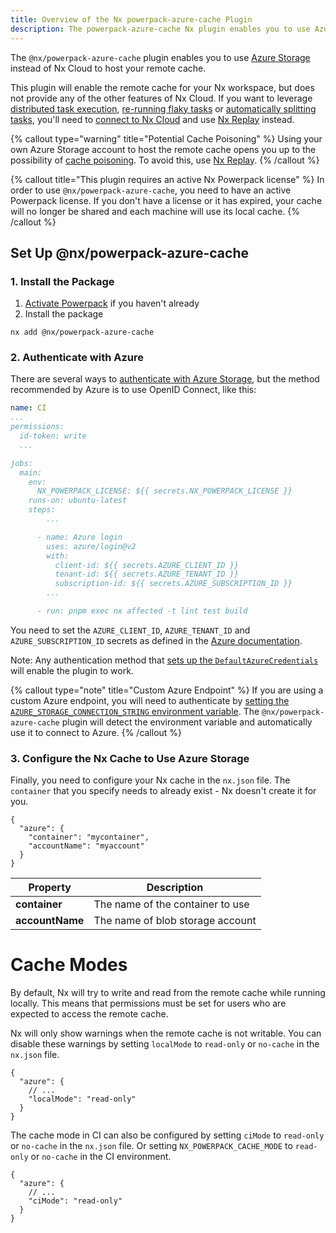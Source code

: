 ```yaml
---
title: Overview of the Nx powerpack-azure-cache Plugin
description: The powerpack-azure-cache Nx plugin enables you to use Azure Storage to host your remote cache instead of Nx Cloud
---
```


The `@nx/powerpack-azure-cache` plugin enables you to use [Azure Storage](https://azure.microsoft.com/en-us/products/storage/blobs) instead of Nx Cloud to host your remote cache.

This plugin will enable the remote cache for your Nx workspace, but does not provide any of the other features of Nx Cloud. If you want to leverage [distributed task execution](/ci/features/distribute-task-execution), [re-running flaky tasks](/ci/features/flaky-tasks) or [automatically splitting tasks](/ci/features/split-e2e-tasks), you'll need to [connect to Nx Cloud](/ci/intro/connect-to-nx-cloud) and use [Nx Replay](/ci/features/remote-cache) instead.

{% callout type="warning" title="Potential Cache Poisoning" %}
Using your own Azure Storage account to host the remote cache opens you up to the possibility of [cache poisoning](/troubleshooting/unknown-local-cache). To avoid this, use [Nx Replay](/ci/features/remote-cache).
{% /callout %}

{% callout title="This plugin requires an active Nx Powerpack license" %}
In order to use `@nx/powerpack-azure-cache`, you need to have an active Powerpack license. If you don't have a license or it has expired, your cache will no longer be shared and each machine will use its local cache.
{% /callout %}

## Set Up @nx/powerpack-azure-cache

### 1. Install the Package

1. [Activate Powerpack](/nx-enterprise/activate-powerpack) if you haven't already
2. Install the package

```shell
nx add @nx/powerpack-azure-cache
```

### 2. Authenticate with Azure

There are several ways to [authenticate with Azure Storage](https://github.com/Azure/login#login-with-openid-connect-oidc-recommended), but the method recommended by Azure is to use OpenID Connect, like this:

```yaml {% fileName=".github/workflows/ci.yml" %}
name: CI
...
permissions:
  id-token: write
  ...

jobs:
  main:
    env:
      NX_POWERPACK_LICENSE: ${{ secrets.NX_POWERPACK_LICENSE }}
    runs-on: ubuntu-latest
    steps:
        ...

      - name: Azure login
        uses: azure/login@v2
        with:
          client-id: ${{ secrets.AZURE_CLIENT_ID }}
          tenant-id: ${{ secrets.AZURE_TENANT_ID }}
          subscription-id: ${{ secrets.AZURE_SUBSCRIPTION_ID }}
        ...

      - run: pnpm exec nx affected -t lint test build
```

You need to set the `AZURE_CLIENT_ID`, `AZURE_TENANT_ID` and `AZURE_SUBSCRIPTION_ID` secrets as defined in the [Azure documentation](https://github.com/Azure/login#login-with-openid-connect-oidc-recommended).

Note: Any authentication method that [sets up the `DefaultAzureCredentials`](https://learn.microsoft.com/en-us/azure/developer/javascript/sdk/credential-chains#use-defaultazurecredential-for-flexibility) will enable the plugin to work.

{% callout type="note" title="Custom Azure Endpoint" %}
If you are using a custom Azure endpoint, you will need to authenticate by [setting the `AZURE_STORAGE_CONNECTION_STRING` environment variable](https://learn.microsoft.com/en-us/azure/storage/common/storage-configure-connection-string). The `@nx/powerpack-azure-cache` plugin will detect the environment variable and automatically use it to connect to Azure.
{% /callout %}

### 3. Configure the Nx Cache to Use Azure Storage

Finally, you need to configure your Nx cache in the `nx.json` file. The `container` that you specify needs to already exist - Nx doesn't create it for you.

```jsonc {% fileName="nx.json" %}
{
  "azure": {
    "container": "mycontainer",
    "accountName": "myaccount"
  }
}
```

| **Property**    | **Description**                  |
| --------------- | -------------------------------- |
| **container**   | The name of the container to use |
| **accountName** | The name of blob storage account |

# Cache Modes

By default, Nx will try to write and read from the remote cache while running locally. This means that permissions must be set for users who are expected to access the remote cache.

Nx will only show warnings when the remote cache is not writable. You can disable these warnings by setting `localMode` to `read-only` or `no-cache` in the `nx.json` file.

```jsonc {% fileName="nx.json" %}
{
  "azure": {
    // ...
    "localMode": "read-only"
  }
}
```

The cache mode in CI can also be configured by setting `ciMode` to `read-only` or `no-cache` in the `nx.json` file. Or setting `NX_POWERPACK_CACHE_MODE` to `read-only` or `no-cache` in the CI environment.

```jsonc {% fileName="nx.json" %}
{
  "azure": {
    // ...
    "ciMode": "read-only"
  }
}
```
